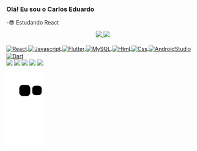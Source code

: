 ### Olá! Eu sou o Carlos Eduardo

-😎 Estudando React


<div align="center">
  <a href="https://github.com/Dev-CarlosEduardo">
  <img height="130em" src="https://github-readme-stats.vercel.app/api?username=Dev-CarlosEduardo&show_icons=true&theme=dracula&include_all_commits=true&count_private=true"/>
  <img height="130em" src="https://github-readme-stats.vercel.app/api/top-langs/?username=Dev-CarlosEduardo&layout=compact&langs_count=7&theme=dracula"/>
</div>
  <div style="display: inline_block"><br>
    <img align="center" alt="React" height="80" width="80" src="https://cdn.jsdelivr.net/gh/devicons/devicon@v2.15.1/devicon.min.css">
    <img align="center" alt="Javascript" height="80" width="80" src="https://cdn.jsdelivr.net/gh/devicons/devicon@v2.15.1/devicon.min.css">
    <img align="center" alt="Flutter" height="50" width="50" src="https://cdn.jsdelivr.net/gh/devicons/devicon/icons/flutter/flutter-original.svg">
    <img align="center" alt="MySQL" height="90" width="90" src="https://cdn.jsdelivr.net/gh/devicons/devicon/icons/mysql/mysql-original-wordmark.svg">
    <img align="center" alt="Html" height="60" width="60" src="https://cdn.jsdelivr.net/gh/devicons/devicon/icons/html5/html5-plain-wordmark.svg">
    <img align="center" alt="Css" height="60" width="60" src="https://cdn.jsdelivr.net/gh/devicons/devicon/icons/css3/css3-plain-wordmark.svg">
    <img align="center" alt="AndroidStudio" height="80" width="80" src="https://cdn.jsdelivr.net/gh/devicons/devicon/icons/android/android-original-wordmark.svg">
    <img align="center" alt="Dart" height="100" width="100" src="https://cdn.jsdelivr.net/gh/devicons/devicon/icons/dart/dart-original-wordmark.svg">
</div>
  
  <div>
    <a href="" target="_blank"><img src="https://img.shields.io/badge/YouTube-FF0000?style=for-the-badge&logo=youtube&logoColor=white" target="_blank"></a>
  <a href="" target="_blank"><img src="https://img.shields.io/badge/-Instagram-%23E4405F?style=for-the-badge&logo=instagram&logoColor=white" target="_blank"></a>
 <a href="" target="_blank"><img src="https://img.shields.io/badge/Discord-7289DA?style=for-the-badge&logo=discord&logoColor=white" target="_blank"></a> 
  <a href = ""><img src="https://img.shields.io/badge/-Gmail-%23333?style=for-the-badge&logo=gmail&logoColor=white" target="_blank"></a>
  <a href="" target="_blank"><img src="https://img.shields.io/badge/-LinkedIn-%230077B5?style=for-the-badge&logo=linkedin&logoColor=white" target="_blank"></a> 
 
  ![Snake animation](https://github.com/rafaballerini/rafaballerini/blob/output/github-contribution-grid-snake.svg)
 
  
